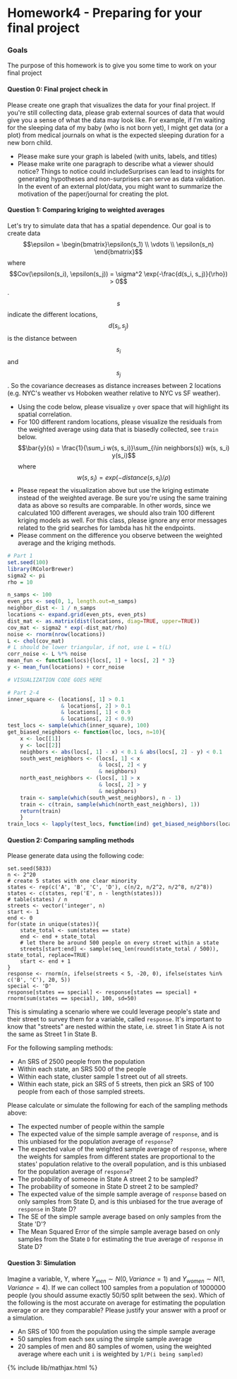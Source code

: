 # Homework4 - Preparing for your final project

### Goals
The purpose of this homework is to give you some time to work on your final project


#### Question 0: Final project check in
Please create one graph that visualizes the data for your final project. If you're still collecting
data, please grab external sources of data that would give you a sense of what the data may look like.
For example, if I'm waiting for the sleeping data of my baby (who is not born yet), I might get data (or a plot)
from medical journals on what is the expected sleeping duration for a new born child.
- Please make sure your graph is labeled (with units, labels, and titles)
- Please make write one paragraph to describe what a viewer should notice? Things to notice could 
  includeSurprises can lead to insights for generating hypotheses and non-surprises can serve as data validation.
  In the event of an external plot/data, you might want to summarize the motivation of the paper/journal for creating
  the plot.


#### Question 1: Comparing kriging to weighted averages
Let's try to simulate data that has a spatial dependence.
Our goal is to create data $$\epsilon = \begin{bmatrix}\epsilon(s_1) \\ \vdots \\ \epsilon(s_n) \end{bmatrix}$$
where $$Cov(\epsilon(s_i), \epsilon(s_j)) = \sigma^2 \exp(-\frac{d(s_i, s_j)}{\rho}) > 0$$. $$s$$ indicate the
different locations, $$d(s_i, s_j)$$ is the distance between $$s_i$$ and $$s_j$$.
So the covariance decreases as distance increases between 2 locations (e.g. NYC's weather vs Hoboken weather relative
to NYC vs SF weather).

- Using the code below, please visualize `y` over space that will highlight its spatial correlation.
- For 100 different random locations, please visualize the residuals from the weighted average using data that is biasedly collected, see `train` below.
  $$\bar{y}(s) = \frac{1}{\sum_i w(s, s_i)}\sum_{i\in neighbors(s)} w(s, s_i) y(s_i)$$ where $$w(s, s_i) = exp(-distance(s, s_i) / \rho)$$
- Please repeat the visualization above but use the kriging estimate instead of the weighted average. Be sure you're using the same training data as above so results
  are comparable. In other words, since we calculated 100 different averages, we should also train 100 different kriging models as well.
  For this class, please ignore any error messages related to the grid searches for lambda has hit the endpoints.
- Please comment on the difference you observe between the weighted average and the kriging methods.

```r
# Part 1
set.seed(100)
library(RColorBrewer)
sigma2 <- pi
rho = 10

n_samps <- 100
even_pts <- seq(0, 1, length.out=n_samps)
neighbor_dist <- 1 / n_samps
locations <- expand.grid(even_pts, even_pts)
dist_mat <- as.matrix(dist(locations, diag=TRUE, upper=TRUE))
cov_mat <- sigma2 * exp(-dist_mat/rho)
noise <- rnorm(nrow(locations))
L <- chol(cov_mat)
# L should be lower triangular, if not, use L = t(L)
corr_noise <- L %*% noise
mean_fun <- function(locs){locs[, 1] + locs[, 2] * 3}
y <- mean_fun(locations) + corr_noise 

# VISUALIZATION CODE GOES HERE

# Part 2-4
inner_square <- (locations[, 1] > 0.1
                 & locations[, 2] > 0.1
                 & locations[, 1] < 0.9
                 & locations[, 2] < 0.9)
test_locs <- sample(which(inner_square), 100)
get_biased_neighbors <- function(loc, locs, n=10){
    x <- loc[[1]]
    y <- loc[[2]]
    neighbors <- abs(locs[, 1] - x) < 0.1 & abs(locs[, 2] - y) < 0.1
    south_west_neighbors <- (locs[, 1] < x
                             & locs[, 2] < y
                             & neighbors)
    north_east_neighbors <- (locs[, 1] > x
                             & locs[, 2] > y
                             & neighbors)
    train <- sample(which(south_west_neighbors), n - 1)
    train <- c(train, sample(which(north_east_neighbors), 1))
    return(train)
    }
train_locs <- lapply(test_locs, function(ind) get_biased_neighbors(locations[ind, ], locations))
```

#### Question 2: Comparing sampling methods

Please generate data using the following code:
```{r}
set.seed(5833)
n <- 2^20
# create 5 states with one clear minority
states <- rep(c('A', 'B', 'C', 'D'), c(n/2, n/2^2, n/2^8, n/2^8))
states <- c(states, rep('E', n - length(states)))
# table(states) / n
streets <- vector('integer', n)
start <- 1
end <- 0
for(state in unique(states)){
    state_total <- sum(states == state)
    end <- end + state_total
    # let there be around 500 people on every street within a state
    streets[start:end] <- sample(seq_len(round(state_total / 500)), state_total, replace=TRUE)
    start <- end + 1
}
response <- rnorm(n, ifelse(streets < 5, -20, 0), ifelse(states %in% c('B', 'C'), 20, 5))
special <- 'D'
response[states == special] <- response[states == special] + rnorm(sum(states == special), 100, sd=50)
```

This is simulating a scenario where we could leverage people's state and their street to survey them for a variable, called `response`. It's important to know that "streets" are nested within the state, i.e. street 1 in State A is not the same as Street 1 in State B.

For the following sampling methods:
- An SRS of 2500 people from the population
- Within each state, an SRS 500 of the people
- Within each state, cluster sample 1 street out of all streets.
- Within each state, pick an SRS of 5 streets, then pick an SRS of 100 people from each of those sampled streets.

Please calculate or simulate the following for each of the sampling methods above:
- The expected number of people within the sample
- The expected value of the simple sample average of `response`, and is this unbiased for the population average of `response`?
- The expected value of the weighted sample average of `response`, where the weights for samples from different states are proportional to the states' population relative to the overall population, and is this unbiased for the population average of `response`?
- The probability of someone in State A street 2 to be sampled?
- The probability of someone in State D street 2 to be sampled?
- The expected value of the simple sample average of `response` based on only samples from State D, and is this unbiased for the true average of `response` in State D?
- The SE of the simple sample average based on only samples from the State 'D'?
- The Mean Squared Error of the simple sample average based on only samples from the State `D` for estimating the true average of `response` in State D?


#### Question 3: Simulation

Imagine a variable, Y, where $Y_{men}\sim N(0, Variance=1)$ and $Y_{women} \sim N(1, Variance=4)$. If we can collect 100 samples from a population of 1000000 people (you should assume exactly 50/50 split between the sex). Which of the following is the most accurate on average for estimating the population average or are they comparable? Please justify your answer with a proof or a simulation.
- An SRS of 100 from the population using the simple sample average
- 50 samples from each sex using the simple sample average
- 20 samples of men and 80 samples of women, using the weighted average where each unit `i` is weighted by `1/P(i being sampled)`


{% include lib/mathjax.html %}
